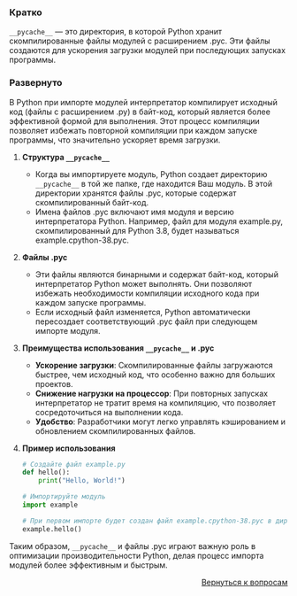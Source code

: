 ### Кратко

`__pycache__` — это директория, в которой Python хранит скомпилированные файлы модулей с расширением .pyc. Эти файлы
создаются для ускорения загрузки модулей при последующих запусках программы.

### Развернуто

В Python при импорте модулей интерпретатор компилирует исходный код (файлы с расширением .py) в байт-код, который
является более эффективной формой для выполнения. Этот процесс компиляции позволяет избежать повторной компиляции при
каждом запуске программы, что значительно ускоряет время загрузки.

1. **Структура `__pycache__`**
    - Когда вы импортируете модуль, Python создает директорию `__pycache__` в той же папке, где находится Ваш модуль.
      В этой директории хранятся файлы .pyc, которые содержат скомпилированный байт-код.
    - Имена файлов .pyc включают имя модуля и версию интерпретатора Python. Например, файл для модуля example.py,
      скомпилированный для Python 3.8, будет называться example.cpython-38.pyc.

2. **Файлы .pyc**
    - Эти файлы являются бинарными и содержат байт-код, который интерпретатор Python может выполнять. Они позволяют
      избежать необходимости компиляции исходного кода при каждом запуске программы.
    - Если исходный файл изменяется, Python автоматически пересоздает соответствующий .pyc файл при следующем импорте
      модуля.

3. **Преимущества использования `__pycache__` и .pyc**
    - **Ускорение загрузки**: Скомпилированные файлы загружаются быстрее, чем исходный код, что особенно важно для
      больших проектов.
    - **Снижение нагрузки на процессор**: При повторных запусках интерпретатор не тратит время на компиляцию, что
      позволяет сосредоточиться на выполнении кода.
    - **Удобство**: Разработчики могут легко управлять кэшированием и обновлением скомпилированных файлов.

4. **Пример использования**
    ```Python
    # Создайте файл example.py
    def hello():
        print("Hello, World!")

    # Импортируйте модуль
    import example

    # При первом импорте будет создан файл example.cpython-38.pyc в директории __pycache__
    example.hello()
    ```

Таким образом, `__pycache__` и файлы .pyc играют важную роль в оптимизации производительности Python, делая процесс
импорта модулей более эффективным и быстрым.

<div align="right">

[Вернуться к вопросам](../Вопросы.md)

</div>
